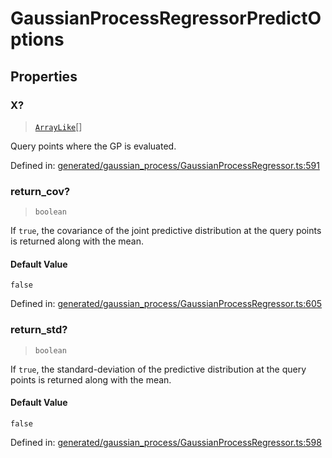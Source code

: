 # GaussianProcessRegressorPredictOptions

## Properties

### X?

> [`ArrayLike`](../types/ArrayLike.md)[]

Query points where the GP is evaluated.

Defined in:  [generated/gaussian\_process/GaussianProcessRegressor.ts:591](https://github.com/transitive-bullshit/scikit-learn-ts/blob/122b3c0/packages/sklearn/src/generated/gaussian_process/GaussianProcessRegressor.ts#L591)

### return\_cov?

> `boolean`

If `true`, the covariance of the joint predictive distribution at the query points is returned along with the mean.

#### Default Value

`false`

Defined in:  [generated/gaussian\_process/GaussianProcessRegressor.ts:605](https://github.com/transitive-bullshit/scikit-learn-ts/blob/122b3c0/packages/sklearn/src/generated/gaussian_process/GaussianProcessRegressor.ts#L605)

### return\_std?

> `boolean`

If `true`, the standard-deviation of the predictive distribution at the query points is returned along with the mean.

#### Default Value

`false`

Defined in:  [generated/gaussian\_process/GaussianProcessRegressor.ts:598](https://github.com/transitive-bullshit/scikit-learn-ts/blob/122b3c0/packages/sklearn/src/generated/gaussian_process/GaussianProcessRegressor.ts#L598)
